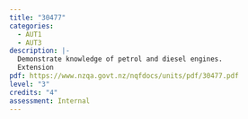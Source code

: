 ```yaml
---
title: "30477"
categories:
  - AUT1
  - AUT3
description: |-
  Demonstrate knowledge of petrol and diesel engines.
  Extension
pdf: https://www.nzqa.govt.nz/nqfdocs/units/pdf/30477.pdf
level: "3"
credits: "4"
assessment: Internal
---
```


